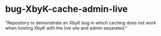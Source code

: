 # bug-XbyK-cache-admin-live
"Repository to demonstrate an XbyK bug in which caching does not work when hosting XbyK with the live site and admin separated."
